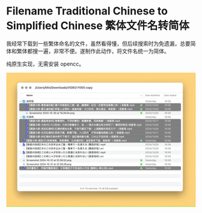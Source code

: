 # Filename Traditional Chinese to Simplified Chinese 繁体文件名转简体

我经常下载到一些繁体命名的文件，虽然看得懂，但后续搜索时为免遗漏，总要简体和繁体都搜一遍，非常不便。遂制作此动作，将文件名统一为简体。

纯原生实现，无需安装 opencc。

![img](img.gif)